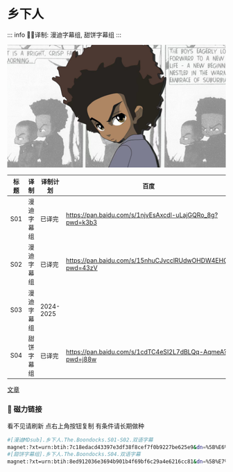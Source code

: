 # 乡下人

::: info
✍🏻译制: 漫迪字幕组, 甜饼字幕组
:::

![WechatIMG502.jpeg](WechatIMG502.jpeg)

| 标题 | 译制 | 译制计划 | 百度 | 阿里 | MDpan |
| --- | --- | --- | --- | --- | --- |
| S01 | 漫迪字幕组 | 已译完 | https://pan.baidu.com/s/1njvEsAxcdl-uLajGQRo_8g?pwd=k3b3 | https://www.aliyundrive.com/s/vroyo4HZe1h | https://mdpan.tk/zh-CN/%E4%B9%A1%E4%B8%8B%E4%BA%BA/S1/ |
| S02 | 漫迪字幕组 | 已译完 | https://pan.baidu.com/s/15nhuCJvcclRUdwOHDW4EHQ?pwd=43zV | https://www.aliyundrive.com/s/j6bMsG6w2jz | https://pan.mdsub.top/zh-CN/%E4%B9%A1%E4%B8%8B%E4%BA%BA/S2/ |
| S03 | 漫迪字幕组 | 2024-2025 |  |  |  |
| S04 | 甜饼字幕组 | 已译完 | https://pan.baidu.com/s/1cdTC4eSI2L7dBLQq-AqmeA?pwd=j88w | https://www.aliyundrive.com/s/7TgFzr4L8Aj | https://mdpan.tk/zh-CN/%E4%B9%A1%E4%B8%8B%E4%BA%BA/S4/ |

[文章](%E6%96%87%E7%AB%A0%2085a4e1427bfa498fbb909b76e3c28179.csv)

### 🧲 磁力链接

看不见请刷新 点右上角按钮复制 有条件请长期做种

```bash
#[漫迪MDsub].乡下人.The.Boondocks.S01-S02.双语字幕
magnet:?xt=urn:btih:7c18edacd43397e3df38f8cef7f0b9227be625e9&dn=%5B%E6%BC%AB%E8%BF%AAMDsub%5D.%E4%B9%A1%E4%B8%8B%E4%BA%BA.The.Boondocks.S01-S02.%E5%8F%8C%E8%AF%AD%E5%AD%97%E5%B9%95&tr=http%3A%2F%2Falltorrents.net%3A80%2Fbt%2Fannounce.php&tr=http%3A%2F%2Fbluebird-hd.org%2Fannounce.php&tr=http%3A%2F%2Fwww.thetradersden.org%2Fforums%2Ftracker%2Fannounce.php&tr=http%3A%2F%2Ftracker.trancetraffic.com%3A80%2Fannounce.php&tr=http%3A%2F%2Firrenhaus.dyndns.dk%3A80%2Fannounce.php&tr=http%3A%2F%2F1337.abcvg.info%3A80%2Fannounce&tr=http%3A%2F%2Fbt.beatrice-raws.org%3A80%2Fannounce&tr=http%3A%2F%2Fwww.tribalmixes.com%3A80%2Fannounce.php&tr=http%3A%2F%2Fwww.wareztorrent.com%3A80%2Fannounce
#[甜饼字幕组].乡下人.The.Boondocks.S04.双语字幕
magnet:?xt=urn:btih:8ed912036e3694b901b4f69bf6c29a4e6216cc81&dn=%5B%E7%94%9C%E9%A5%BC%E5%AD%97%E5%B9%95%E7%BB%84%5D.%E4%B9%A1%E4%B8%8B%E4%BA%BA.The.Boondocks.S04.%E5%8F%8C%E8%AF%AD%E5%AD%97%E5%B9%95&tr=http%3A%2F%2Falltorrents.net%3A80%2Fbt%2Fannounce.php&tr=http%3A%2F%2Fbluebird-hd.org%2Fannounce.php&tr=http%3A%2F%2Fwww.thetradersden.org%2Fforums%2Ftracker%2Fannounce.php&tr=http%3A%2F%2Ftracker.trancetraffic.com%3A80%2Fannounce.php&tr=http%3A%2F%2Firrenhaus.dyndns.dk%3A80%2Fannounce.php&tr=http%3A%2F%2F1337.abcvg.info%3A80%2Fannounce&tr=http%3A%2F%2Fbt.beatrice-raws.org%3A80%2Fannounce&tr=http%3A%2F%2Fwww.tribalmixes.com%3A80%2Fannounce.php&tr=http%3A%2F%2Fwww.wareztorrent.com%3A80%2Fannounce
```